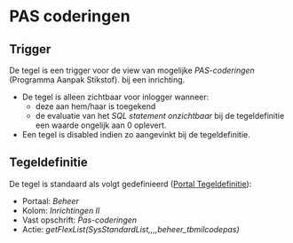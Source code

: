 # PAS coderingen

## Trigger

De tegel is een trigger voor de view van mogelijke *PAS-coderingen* (Programma Aanpak Stikstof). bij een inrichting.

- De tegel is alleen zichtbaar voor inlogger wanneer:
  - deze aan hem/haar is toegekend
  - de evaluatie van het *SQL statement onzichtbaar* bij de tegeldefinitie een waarde ongelijk aan 0 oplevert.
- Een tegel is disabled indien zo aangevinkt bij de tegeldefinitie.

## Tegeldefinitie

De tegel is standaard als volgt gedefinieerd ([Portal Tegeldefinitie](../../../../instellen_inrichten/portaldefinitie/portal_tegel.md)):

- Portaal: *Beheer*
- Kolom: *Inrichtingen II*
- Vast opschrift: *Pas-coderingen*
- Actie: *getFlexList(SysStandardList,,,,beheer_tbmilcodepas)*
